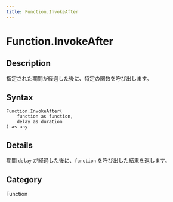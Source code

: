 ```yaml
---
title: Function.InvokeAfter
---
```


# Function.InvokeAfter


## Description

指定された期間が経過した後に、特定の関数を呼び出します。


## Syntax

```powerquery
Function.InvokeAfter(
    function as function,
    delay as duration
) as any
```


## Details

期間 <code>delay</code> が経過した後に、<code>function</code> を呼び出した結果を返します。



## Category
Function
